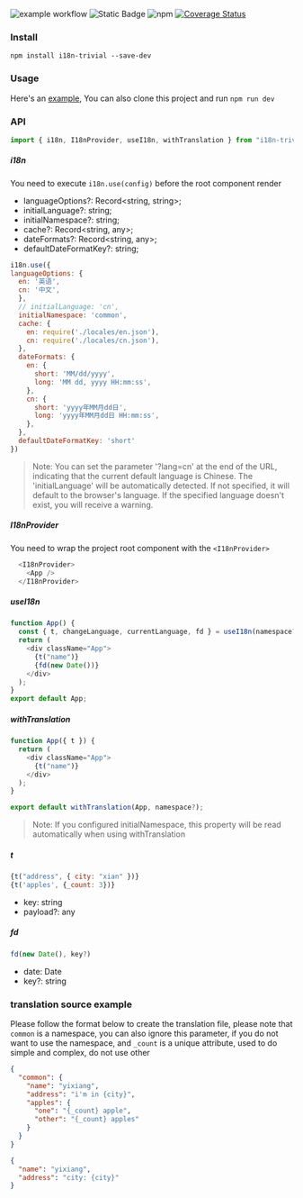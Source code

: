 ![example workflow](https://github.com/yixiangTW/i18n-trivial/actions/workflows/check.yml/badge.svg)
![Static Badge](https://img.shields.io/badge/License-MIT-blue)
![npm](https://img.shields.io/npm/v/i18n-trivial.svg?style=flat)
[![Coverage Status](https://coveralls.io/repos/github/yixiangTW/i18n-trivial/badge.svg?branch=main)](https://coveralls.io/github/yixiangTW/i18n-trivial?branch=main)
### Install
```
npm install i18n-trivial --save-dev
```

### Usage
Here's an [example](https://github.com/yixiangTW/multi-language), You can also clone this project and run `npm run dev`

### API

```javascript
import { i18n, I18nProvider, useI18n, withTranslation } from "i18n-trivial";
```

##### i18n

You need to execute `i18n.use(config)` before the root component render

* languageOptions?: Record<string, string>;
* initialLanguage?: string;
* initialNamespace?: string;
* cache?: Record<string, any>;
* dateFormats?: Record<string, any>;
* defaultDateFormatKey?: string;
```javascript
i18n.use({
languageOptions: {
  en: '英语',
  cn: '中文',
  },
  // initialLanguage: 'cn', 
  initialNamespace: 'common',
  cache: {
    en: require('./locales/en.json'),
    cn: require('./locales/cn.json'),
  },
  dateFormats: {
    en: {
      short: 'MM/dd/yyyy',
      long: 'MM dd, yyyy HH:mm:ss',
    },
    cn: {
      short: 'yyyy年MM月dd日',
      long: 'yyyy年MM月dd日 HH:mm:ss',
    },
  },
  defaultDateFormatKey: 'short'
})
```

> Note: You can set the parameter '?lang=cn' at the end of the URL, indicating that the current default language is Chinese. The 'initialLanguage' will be automatically detected. If not specified, it will default to the browser's language. If the specified language doesn't exist, you will receive a warning.

##### I18nProvider
You need to wrap the project root component with the `<I18nProvider>`
```javascript
  <I18nProvider>
    <App />
  </I18nProvider>
```

##### useI18n
```javascript
function App() {
  const { t, changeLanguage, currentLanguage, fd } = useI18n(namespace?)
  return (
    <div className="App">
      {t("name")}
      {fd(new Date())}
    </div>
  );
}
export default App;
```


##### withTranslation
```javascript
function App({ t }) {
  return (
    <div className="App">
      {t("name")}
    </div>
  );
}

export default withTranslation(App, namespace?);

```

> Note: If you configured initialNamespace, this property will be read automatically when using withTranslation

##### t

```javascript
{t("address", { city: "xian" })}
{t('apples', {_count: 3})}
```
* key: string
* payload?: any

##### fd

```javascript
fd(new Date(), key?)
```
* date: Date
* key?: string



### translation source example
Please follow the format below to create the translation file, please note that `common` is a namespace, you can also ignore this parameter, if you do not want to use the namespace, and `_count` is a unique attribute, used to do simple and complex, do not use other


```json
{
  "common": {
    "name": "yixiang",
    "address": "i'm in {city}",
    "apples": {
      "one": "{_count} apple",
      "other": "{_count} apples"
    }
  }
}
```

```json
{
  "name": "yixiang",
  "address": "city: {city}"
}
```
